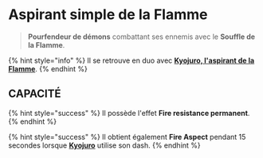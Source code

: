 # Aspirant simple de la Flamme

> **Pourfendeur de démons** combattant ses ennemis avec le **Souffle de la Flamme**.

{% hint style="info" %}
Il se retrouve en duo avec [**Kyojuro, l'aspirant de la Flamme**](broken-reference).
{% endhint %}

## CAPACITÉ

{% hint style="success" %}
Il possède l'effet **Fire resistance permanent**.
{% endhint %}

{% hint style="success" %}
Il obtient également **Fire Aspect** pendant 15 secondes lorsque [**Kyojuro**](broken-reference) utilise son dash.
{% endhint %}
